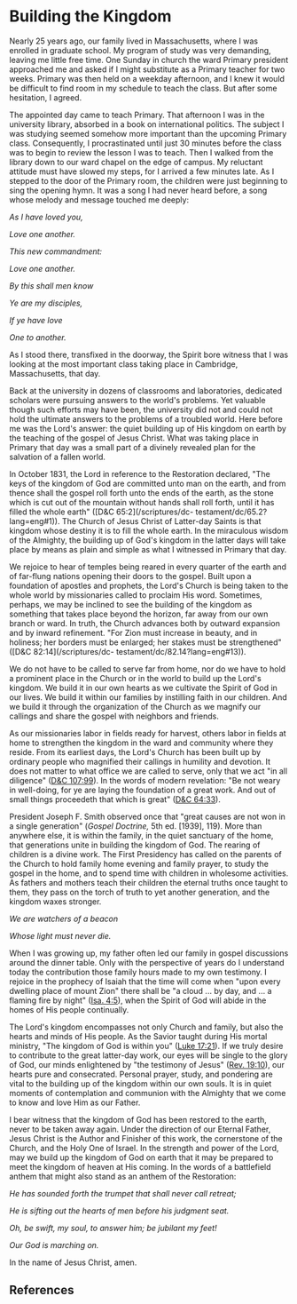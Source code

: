 # Building the Kingdom

Nearly 25 years ago, our family lived in Massachusetts, where I was enrolled
in graduate school. My program of study was very demanding, leaving me little
free time. One Sunday in church the ward Primary president approached me and
asked if I might substitute as a Primary teacher for two weeks. Primary was
then held on a weekday afternoon, and I knew it would be difficult to find
room in my schedule to teach the class. But after some hesitation, I agreed.

The appointed day came to teach Primary. That afternoon I was in the
university library, absorbed in a book on international politics. The subject
I was studying seemed somehow more important than the upcoming Primary class.
Consequently, I procrastinated until just 30 minutes before the class was to
begin to review the lesson I was to teach. Then I walked from the library down
to our ward chapel on the edge of campus. My reluctant attitude must have
slowed my steps, for I arrived a few minutes late. As I stepped to the door of
the Primary room, the children were just beginning to sing the opening hymn.
It was a song I had never heard before, a song whose melody and message
touched me deeply:

_As I have loved you,_

_Love one another._

_This new commandment:_

_Love one another._

_By this shall men know_

_Ye are my disciples,_

_If ye have love_

_One to another._

As I stood there, transfixed in the doorway, the Spirit bore witness that I
was looking at the most important class taking place in Cambridge,
Massachusetts, that day.

Back at the university in dozens of classrooms and laboratories, dedicated
scholars were pursuing answers to the world's problems. Yet valuable though
such efforts may have been, the university did not and could not hold the
ultimate answers to the problems of a troubled world. Here before me was the
Lord's answer: the quiet building up of His kingdom on earth by the teaching
of the gospel of Jesus Christ. What was taking place in Primary that day was a
small part of a divinely revealed plan for the salvation of a fallen world.

In October 1831, the Lord in reference to the Restoration declared, "The keys
of the kingdom of God are committed unto man on the earth, and from thence
shall the gospel roll forth unto the ends of the earth, as the stone which is
cut out of the mountain without hands shall roll forth, until it has filled
the whole earth" ([D&amp;C 65:2](/scriptures/dc-
testament/dc/65.2?lang=eng#1)). The Church of Jesus Christ of Latter-day
Saints is that kingdom whose destiny it is to fill the whole earth. In the
miraculous wisdom of the Almighty, the building up of God's kingdom in the
latter days will take place by means as plain and simple as what I witnessed
in Primary that day.

We rejoice to hear of temples being reared in every quarter of the earth and
of far-flung nations opening their doors to the gospel. Built upon a
foundation of apostles and prophets, the Lord's Church is being taken to the
whole world by missionaries called to proclaim His word. Sometimes, perhaps,
we may be inclined to see the building of the kingdom as something that takes
place beyond the horizon, far away from our own branch or ward. In truth, the
Church advances both by outward expansion and by inward refinement. "For Zion
must increase in beauty, and in holiness; her borders must be enlarged; her
stakes must be strengthened" ([D&amp;C 82:14](/scriptures/dc-
testament/dc/82.14?lang=eng#13)).

We do not have to be called to serve far from home, nor do we have to hold a
prominent place in the Church or in the world to build up the Lord's kingdom.
We build it in our own hearts as we cultivate the Spirit of God in our lives.
We build it within our families by instilling faith in our children. And we
build it through the organization of the Church as we magnify our callings and
share the gospel with neighbors and friends.

As our missionaries labor in fields ready for harvest, others labor in fields
at home to strengthen the kingdom in the ward and community where they reside.
From its earliest days, the Lord's Church has been built up by ordinary people
who magnified their callings in humility and devotion. It does not matter to
what office we are called to serve, only that we act "in all diligence"
([D&amp;C 107:99](/scriptures/dc-testament/dc/107.99?lang=eng#98)). In the
words of modern revelation: "Be not weary in well-doing, for ye are laying the
foundation of a great work. And out of small things proceedeth that which is
great" ([D&amp;C 64:33](/scriptures/dc-testament/dc/64.33?lang=eng#32)).

President Joseph F. Smith observed once that "great causes are not won in a
single generation" (_Gospel Doctrine,_ 5th ed. [1939], 119). More than
anywhere else, it is within the family, in the quiet sanctuary of the home,
that generations unite in building the kingdom of God. The rearing of children
is a divine work. The First Presidency has called on the parents of the Church
to hold family home evening and family prayer, to study the gospel in the
home, and to spend time with children in wholesome activities. As fathers and
mothers teach their children the eternal truths once taught to them, they pass
on the torch of truth to yet another generation, and the kingdom waxes
stronger.

_We are watchers of a beacon_

_Whose light must never die._

When I was growing up, my father often led our family in gospel discussions
around the dinner table. Only with the perspective of years do I understand
today the contribution those family hours made to my own testimony. I rejoice
in the prophecy of Isaiah that the time will come when "upon every dwelling
place of mount Zion" there shall be "a cloud ... by day, and ... a flaming fire by
night" ([Isa. 4:5](/scriptures/ot/isa/4.5?lang=eng#4)), when the Spirit of God
will abide in the homes of His people continually.

The Lord's kingdom encompasses not only Church and family, but also the hearts
and minds of His people. As the Savior taught during His mortal ministry, "The
kingdom of God is within you" ([Luke
17:21](/scriptures/nt/luke/17.21?lang=eng#20)). If we truly desire to
contribute to the great latter-day work, our eyes will be single to the glory
of God, our minds enlightened by "the testimony of Jesus" ([Rev.
19:10](/scriptures/nt/rev/19.10?lang=eng#9)), our hearts pure and consecrated.
Personal prayer, study, and pondering are vital to the building up of the
kingdom within our own souls. It is in quiet moments of contemplation and
communion with the Almighty that we come to know and love Him as our Father.

I bear witness that the kingdom of God has been restored to the earth, never
to be taken away again. Under the direction of our Eternal Father, Jesus
Christ is the Author and Finisher of this work, the cornerstone of the Church,
and the Holy One of Israel. In the strength and power of the Lord, may we
build up the kingdom of God on earth that it may be prepared to meet the
kingdom of heaven at His coming. In the words of a battlefield anthem that
might also stand as an anthem of the Restoration:

_He has sounded forth the trumpet that shall never call retreat;_

_He is sifting out the hearts of men before his judgment seat._

_Oh, be swift, my soul, to answer him; be jubilant my feet!_

_Our God is marching on._

In the name of Jesus Christ, amen.

## References

